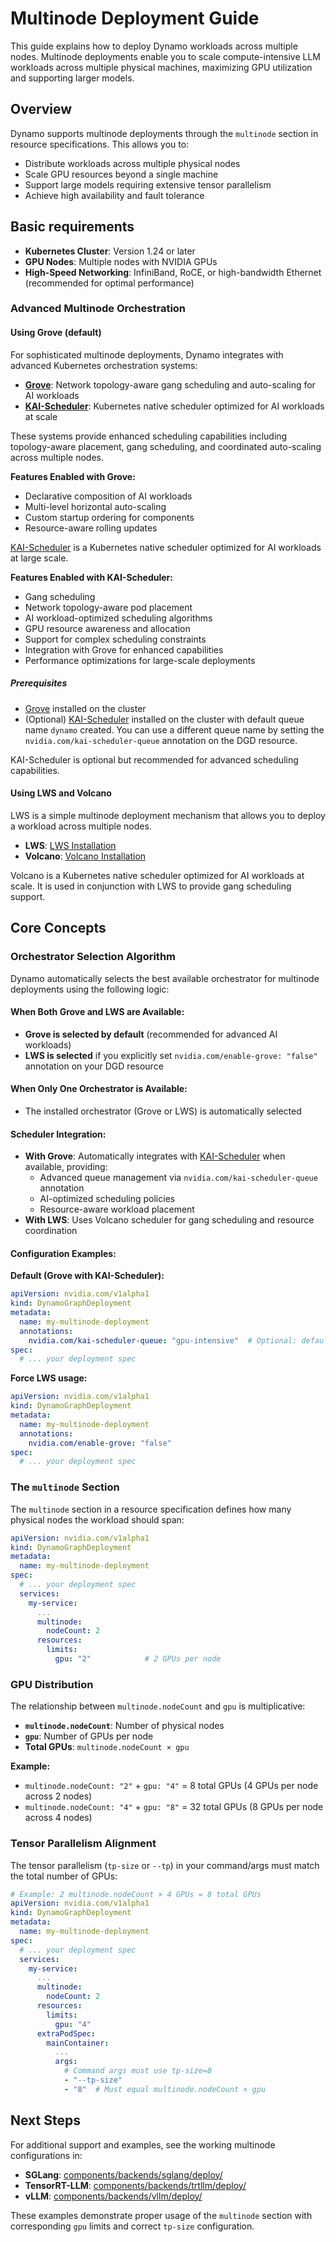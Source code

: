 # Multinode Deployment Guide

This guide explains how to deploy Dynamo workloads across multiple nodes. Multinode deployments enable you to scale compute-intensive LLM workloads across multiple physical machines, maximizing GPU utilization and supporting larger models.

## Overview

Dynamo supports multinode deployments through the `multinode` section in resource specifications. This allows you to:

- Distribute workloads across multiple physical nodes
- Scale GPU resources beyond a single machine
- Support large models requiring extensive tensor parallelism
- Achieve high availability and fault tolerance

## Basic requirements

- **Kubernetes Cluster**: Version 1.24 or later
- **GPU Nodes**: Multiple nodes with NVIDIA GPUs
- **High-Speed Networking**: InfiniBand, RoCE, or high-bandwidth Ethernet (recommended for optimal performance)


### Advanced Multinode Orchestration

#### Using Grove (default)

For sophisticated multinode deployments, Dynamo integrates with advanced Kubernetes orchestration systems:

- **[Grove](https://github.com/NVIDIA/grove)**: Network topology-aware gang scheduling and auto-scaling for AI workloads
- **[KAI-Scheduler](https://github.com/NVIDIA/KAI-Scheduler)**: Kubernetes native scheduler optimized for AI workloads at scale

These systems provide enhanced scheduling capabilities including topology-aware placement, gang scheduling, and coordinated auto-scaling across multiple nodes.

**Features Enabled with Grove:**
- Declarative composition of AI workloads
- Multi-level horizontal auto-scaling
- Custom startup ordering for components
- Resource-aware rolling updates


[KAI-Scheduler](https://github.com/NVIDIA/KAI-Scheduler) is a Kubernetes native scheduler optimized for AI workloads at large scale.

**Features Enabled with KAI-Scheduler:**
- Gang scheduling
- Network topology-aware pod placement
- AI workload-optimized scheduling algorithms
- GPU resource awareness and allocation
- Support for complex scheduling constraints
- Integration with Grove for enhanced capabilities
- Performance optimizations for large-scale deployments


##### Prerequisites

- [Grove](https://github.com/NVIDIA/grove/blob/main/docs/installation.md) installed on the cluster
- (Optional) [KAI-Scheduler](https://github.com/NVIDIA/KAI-Scheduler) installed on the cluster with default queue name `dynamo` created. You can use a different queue name by setting the `nvidia.com/kai-scheduler-queue` annotation on the DGD resource.

KAI-Scheduler is optional but recommended for advanced scheduling capabilities.

#### Using LWS and Volcano

LWS is a simple multinode deployment mechanism that allows you to deploy a workload across multiple nodes.

- **LWS**: [LWS Installation](https://github.com/kubernetes-sigs/lws#installation)
- **Volcano**: [Volcano Installation](https://volcano.sh/en/docs/installation/)

Volcano is a Kubernetes native scheduler optimized for AI workloads at scale. It is used in conjunction with LWS to provide gang scheduling support.


## Core Concepts

### Orchestrator Selection Algorithm

Dynamo automatically selects the best available orchestrator for multinode deployments using the following logic:

#### When Both Grove and LWS are Available:
- **Grove is selected by default** (recommended for advanced AI workloads)
- **LWS is selected** if you explicitly set `nvidia.com/enable-grove: "false"` annotation on your DGD resource

#### When Only One Orchestrator is Available:
- The installed orchestrator (Grove or LWS) is automatically selected

#### Scheduler Integration:
- **With Grove**: Automatically integrates with [KAI-Scheduler](https://github.com/NVIDIA/KAI-Scheduler) when available, providing:
  - Advanced queue management via `nvidia.com/kai-scheduler-queue` annotation
  - AI-optimized scheduling policies
  - Resource-aware workload placement
- **With LWS**: Uses Volcano scheduler for gang scheduling and resource coordination

#### Configuration Examples:

**Default (Grove with KAI-Scheduler):**
```yaml
apiVersion: nvidia.com/v1alpha1
kind: DynamoGraphDeployment
metadata:
  name: my-multinode-deployment
  annotations:
    nvidia.com/kai-scheduler-queue: "gpu-intensive"  # Optional: defaults to "dynamo"
spec:
  # ... your deployment spec
```

**Force LWS usage:**
```yaml
apiVersion: nvidia.com/v1alpha1
kind: DynamoGraphDeployment
metadata:
  name: my-multinode-deployment
  annotations:
    nvidia.com/enable-grove: "false"
spec:
  # ... your deployment spec
```


### The `multinode` Section

The `multinode` section in a resource specification defines how many physical nodes the workload should span:

```yaml
apiVersion: nvidia.com/v1alpha1
kind: DynamoGraphDeployment
metadata:
  name: my-multinode-deployment
spec:
  # ... your deployment spec
  services:
    my-service:
      ...
      multinode:
        nodeCount: 2
      resources:
        limits:
          gpu: "2"            # 2 GPUs per node
```

### GPU Distribution

The relationship between `multinode.nodeCount` and `gpu` is multiplicative:

- **`multinode.nodeCount`**: Number of physical nodes
- **`gpu`**: Number of GPUs per node
- **Total GPUs**: `multinode.nodeCount × gpu`

**Example:**
- `multinode.nodeCount: "2"` + `gpu: "4"` = 8 total GPUs (4 GPUs per node across 2 nodes)
- `multinode.nodeCount: "4"` + `gpu: "8"` = 32 total GPUs (8 GPUs per node across 4 nodes)

### Tensor Parallelism Alignment

The tensor parallelism (`tp-size` or `--tp`) in your command/args must match the total number of GPUs:

```yaml
# Example: 2 multinode.nodeCount × 4 GPUs = 8 total GPUs
apiVersion: nvidia.com/v1alpha1
kind: DynamoGraphDeployment
metadata:
  name: my-multinode-deployment
spec:
  # ... your deployment spec
  services:
    my-service:
      ...
      multinode:
        nodeCount: 2
      resources:
        limits:
          gpu: "4"
      extraPodSpec:
        mainContainer:
          ...
          args:
            # Command args must use tp-size=8
            - "--tp-size"
            - "8"  # Must equal multinode.nodeCount × gpu

```


## Next Steps

For additional support and examples, see the working multinode configurations in:

- **SGLang**: [components/backends/sglang/deploy/](../../../components/backends/sglang/deploy/)
- **TensorRT-LLM**: [components/backends/trtllm/deploy/](../../../components/backends/trtllm/deploy/)
- **vLLM**: [components/backends/vllm/deploy/](../../../components/backends/vllm/deploy/)

These examples demonstrate proper usage of the `multinode` section with corresponding `gpu` limits and correct `tp-size` configuration.
